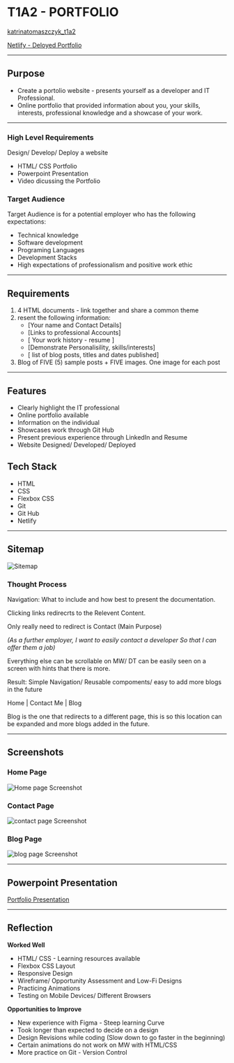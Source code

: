 # T1A2 - PORTFOLIO

[katrinatomaszczyk_t1a2](https://github.com/KatrinaTom/katrinatomaszczyk_t1a2)

[Netlify - Deloyed Portfolio](https://profound-axolotl-8ce71e.netlify.app/index.html)

---

## Purpose

* Create a portolio website - presents yourself as a developer and IT Professional.
* Online portfolio that provided information about you, your skills, interests, professional knowledge and a showcase of your work.

---

### High Level Requirements
Design/ Develop/ Deploy a website
* HTML/ CSS Portfolio 
* Powerpoint Presentation
* Video dicussing the Portfolio

### Target Audience

Target Audience is for a potential employer who has the following expectations:
- Technical knowledge
- Software development
- Programing Languages 
- Development Stacks
- High expectations of professionalism and positive work ethic

---

## Requirements
1. 4 HTML documents - link together and share a common theme
2. resent the following information: 
   * [Your name and Contact Details] 
   * [Links to professional Accounts] 
   * [ Your work history - resume ] 
   * [Demonstrate Personalisility, skills/interests] 
   * [ list of blog posts, titles and dates published]
3. Blog of FIVE (5) sample posts + FIVE images. One image for each post

---

## Features
* Clearly highlight the IT professional
* Online portfolio available
* Information on the individual 
* Showcases work through Git Hub
* Present previous experience through LinkedIn and Resume 
* Website Designed/ Developed/ Deployed

## Tech Stack
* HTML
* CSS
* Flexbox CSS
* Git
* Git Hub
* Netlify

---

## Sitemap

![Sitemap](Sitemap_t1a2.png)

### Thought Process

Navigation: What to include and how best to present the documentation. 

Clicking links redirecrts to the Relevent Content.

Only really need to redirect is Contact (Main Purpose)

*(As a further employer, 
I want to easily contact a developer
So that I can offer them a job)*

Everything else can be scrollable on MW/ DT can be easily seen on a screen with hints that there is more.

Result: Simple Navigation/ Reusable compoments/ easy to add more blogs in the future

Home | Contact Me | Blog 

Blog is the one that redirects to a different page, this is so this location can be expanded and more blogs added in the future.

---
## Screenshots

### Home Page
![Home page Screenshot](home.png)

### Contact Page
![contact page Screenshot](contact.png)

### Blog Page
![blog page Screenshot](blog.png)

---

## Powerpoint Presentation 

[Portfolio Presentation](portfolio.pdf)

---

## Reflection

**Worked Well**
* HTML/ CSS - Learning resources available
* Flexbox CSS Layout
* Responsive Design 
* Wireframe/ Opportunity Assessment and Low-Fi Designs
* Practicing Animations 
* Testing on Mobile Devices/ Different Browsers

**Opportunities to Improve**
* New experience with Figma - Steep learning Curve
* Took longer than expected to decide on a design
* Design Revisions while coding (Slow down to go faster in the beginning)
* Certain animations do not work on MW with HTML/CSS
* More practice on Git - Version Control

